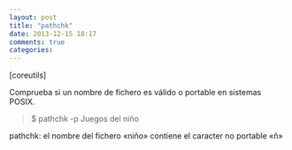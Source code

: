 ```yaml
---
layout: post
title: "pathchk"
date: 2013-12-15 18:17
comments: true
categories: 
---
```

[coreutils]

Comprueba si un nombre de fichero es válido o portable en sistemas POSIX.

>$ pathchk -p Juegos del niño

pathchk: el nombre del fichero «niño» contiene el caracter no portable «ñ»

